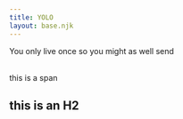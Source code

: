 ```yaml
---
title: YOLO
layout: base.njk
---
```

<p>You only live once so you might as well send</p>
<br>
<span>this is a span</span>
<h2>this is an H2</h2>
